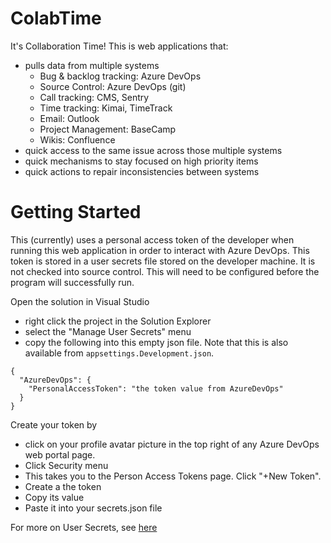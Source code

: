 # ColabTime

It's Collaboration Time!  This is web applications that:
- pulls data from multiple systems
  - Bug & backlog tracking: Azure DevOps
  - Source Control: Azure DevOps (git)
  - Call tracking: CMS, Sentry
  - Time tracking: Kimai, TimeTrack
  - Email: Outlook
  - Project Management: BaseCamp
  - Wikis: Confluence
- quick access to the same issue across those multiple systems
- quick mechanisms to stay focused on high priority items
- quick actions to repair inconsistencies between systems

# Getting Started

This (currently) uses a personal access token of the developer when running this web application in order to interact with Azure DevOps.  This token is stored in a user secrets file stored on the developer machine.  It is not checked into source control.  This will need to be configured before the program will successfully run.

Open the solution in Visual Studio
- right click the project in the Solution Explorer
- select the "Manage User Secrets" menu
- copy the following into this empty json file.  Note that this is also available from `appsettings.Development.json`.

```
{
  "AzureDevOps": {
    "PersonalAccessToken": "the token value from AzureDevOps"
  }
}
```

Create your token by
- click on your profile avatar picture in the top right of any Azure DevOps web portal page.
- Click Security menu
- This takes you to the Person Access Tokens page.  Click "+New Token".
- Create a the token
- Copy its value
- Paste it into your secrets.json file

For more on User Secrets, see [here](https://learn.microsoft.com/en-us/aspnet/core/security/app-secrets?view=aspnetcore-8.0&tabs=windows)

